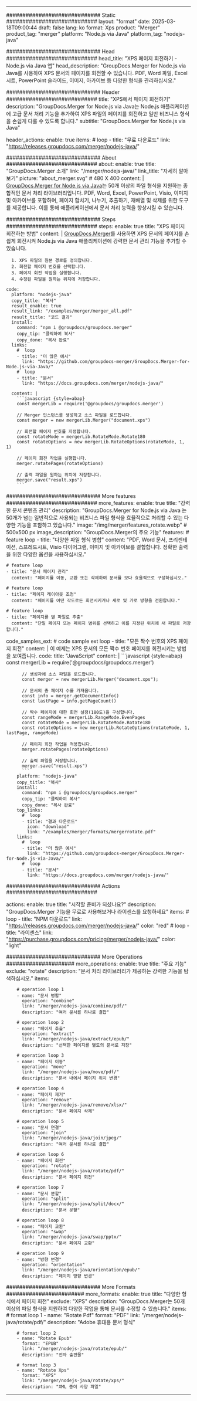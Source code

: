 
---
############################# Static ############################
layout: "format"
date:  2025-03-18T09:00:44
draft: false
lang: ko
format: Xps
product: "Merger"
product_tag: "merger"
platform: "Node.js via Java"
platform_tag: "nodejs-java"

############################# Head ############################
head_title: "XPS 페이지 회전하기 - Node.js via Java 앱"
head_description: "GroupDocs.Merger for Node.js via Java를 사용하여 XPS 문서의 페이지를 회전할 수 있습니다. PDF, Word 파일, Excel 시트, PowerPoint 슬라이드, 이미지, 아카이브 등 다양한 형식을 관리하십시오."

############################# Header ############################
title: "XPS에서 페이지 회전하기" 
description: "GroupDocs.Merger for Node.js via Java는 Node.js 애플리케이션에 고급 문서 처리 기능을 추가하여 XPS 파일의 페이지를 회전하고 일반 비즈니스 형식을 손쉽게 다룰 수 있도록 합니다."
subtitle: "GroupDocs.Merger for Node.js via Java" 

header_actions:
  enable: true
  items:
    #  loop
    - title: "무료 다운로드"
      link: "https://releases.groupdocs.com/merger/nodejs-java/"
      
############################# About ############################
about:
    enable: true
    title: "GroupDocs.Merger 소개"
    link: "/merger/nodejs-java/"
    link_title: "자세히 알아보기"
    picture: "about_merger.svg" # 480 X 400
    content: |
       [GroupDocs.Merger for Node.js via Java](/merger/nodejs-java/)는 50개 이상의 파일 형식을 지원하는 종합적인 문서 처리 라이브러리입니다. PDF, Word, Excel, PowerPoint, Visio, 이미지 및 아카이브를 포함하며, 페이지 합치기, 나누기, 추출하기, 재배열 및 삭제를 위한 도구를 제공합니다. 이를 통해 애플리케이션에서 문서 처리 능력을 향상시킬 수 있습니다.

############################# Steps ############################
steps:
    enable: true
    title: "XPS 페이지 회전하는 방법"
    content: |
      [GroupDocs.Merger](/merger/nodejs-java/)를 사용하면 XPS 문서의 페이지를 손쉽게 회전시켜 Node.js via Java 애플리케이션에 강력한 문서 관리 기능을 추가할 수 있습니다.
      
      1. XPS 파일의 원본 경로를 정의합니다.
      2. 회전할 페이지 번호를 선택합니다.
      3. 페이지 회전 작업을 실행합니다.
      4. 수정된 파일을 원하는 위치에 저장합니다.
   
    code:
      platform: "nodejs-java"
      copy_title: "복사"
      result_enable: true
      result_link: "/examples/merger/merger_all.pdf"
      result_title: "코드 결과"
      install:
        command: "npm i @groupdocs/groupdocs.merger"
        copy_tip: "클릭하여 복사"
        copy_done: "복사 완료"
      links:
        #  loop
        - title: "더 많은 예시"
          link: "https://github.com/groupdocs-merger/GroupDocs.Merger-for-Node.js-via-Java/"
        #  loop
        - title: "문서"
          link: "https://docs.groupdocs.com/merger/nodejs-java/"
          
      content: |
        ```javascript {style=abap}
        const mergerLib = require('@groupdocs/groupdocs.merger')

        // Merger 인스턴스를 생성하고 소스 파일을 로드합니다.
        const merger = new mergerLib.Merger("document.xps")

        // 회전할 페이지 번호를 지정합니다.
        const rotateMode = mergerLib.RotateMode.Rotate180
        const rotateOptions = new mergerLib.RotateOptions(rotateMode, 1, 1)

        // 페이지 회전 작업을 실행합니다.
        merger.rotatePages(rotateOptions)

        // 출력 파일을 원하는 위치에 저장합니다.
        merger.save("result.xps")
        ```            

############################# More features ############################
more_features:
  enable: true
  title: "강력한 문서 콘텐츠 관리"
  description: "GroupDocs.Merger for Node.js via Java 는 50개가 넘는 일반적으로 사용되는 비즈니스 파일 형식을 효율적으로 처리할 수 있는 다양한 기능을 포함하고 있습니다."
  image: "/img/merger/features_rotate.webp" # 500x500 px
  image_description: "GroupDocs.Merger의 주요 기능"
  features:
    # feature loop
    - title: "다양한 파일 형식 병합"
      content: "PDF, Word 문서, 프리젠테이션, 스프레드시트, Visio 다이어그램, 이미지 및 아카이브를 결합합니다. 정확한 출력을 위한 다양한 옵션을 사용하십시오."

    # feature loop
    - title: "문서 페이지 관리"
      content: "페이지를 이동, 교환 또는 삭제하여 문서를 보다 효율적으로 구성하십시오."

    # feature loop
    - title: "페이지 레이아웃 조정"
      content: "페이지를 어떤 각도로든 회전시키거나 세로 및 가로 방향을 전환합니다."

    # feature loop
    - title: "페이지를 별 파일로 추출"
      content: "단일 페이지 또는 페이지 범위를 선택하고 이를 지정된 위치에 새 파일로 저장합니다."
      
  code_samples_ext:
    # code sample ext loop
    - title: "모든 짝수 번호의 XPS 페이지 회전"
      content: |
        이 예제는 XPS 문서의 모든 짝수 번호 페이지를 회전시키는 방법을 보여줍니다.
      code:
        title: "JavaScript"
        content: |
          ```javascript {style=abap}
          const mergerLib = require('@groupdocs/groupdocs.merger')
          
          // 생성자에 소스 파일을 로드합니다.
          const merger = new mergerLib.Merger("document.xps");

          // 문서의 총 페이지 수를 가져옵니다.
          const info = merger.getDocumentInfo()
          const lastPage = info.getPageCount()

          // 짝수 페이지에 대한 회전 설정(180도)을 구성합니다.
          const rangeMode = mergerLib.RangeMode.EvenPages
          const rotateMode = mergerLib.RotateMode.Rotate180
          const rotateOptions = new mergerLib.RotateOptions(rotateMode, 1, lastPage, rangeMode)
          
          // 페이지 회전 작업을 적용합니다.
          merger.rotatePages(rotateOptions)

          // 출력 파일을 저장합니다.
          merger.save("result.xps")
          ```
        platform: "nodejs-java"
        copy_title: "복사"
        install:
          command: "npm i @groupdocs/groupdocs.merger"
          copy_tip: "클릭하여 복사"
          copy_done: "복사 완료"
        top_links:
          #  loop
          - title: "결과 다운로드"
            icon: "download"
            link: "/examples/merger/formats/mergerrotate.pdf"
        links:
          #  loop
          - title: "더 많은 예시"
            link: "https://github.com/groupdocs-merger/GroupDocs.Merger-for-Node.js-via-Java/"
          #  loop
          - title: "문서"
            link: "https://docs.groupdocs.com/merger/nodejs-java/"
            

            


############################# Actions ############################

actions:
  enable: true
  title: "시작할 준비가 되셨나요?"
  description: "GroupDocs.Merger 기능을 무료로 사용해보거나 라이센스를 요청하세요"
  items:
    #  loop
    - title: "NPM 다운로드"
      link: "https://releases.groupdocs.com/merger/nodejs-java/"
      color: "red"
        #  loop
    - title: "라이센스"
      link: "https://purchase.groupdocs.com/pricing/merger/nodejs-java/"
      color: "light"


############################# More Operations #####################
more_operations:
    enable: true
    title: "주요 기능"
    exclude: "rotate"
    description: "문서 처리 라이브러리가 제공하는 강력한 기능을 탐색하십시오."
    items: 
          
        # operation loop 1
        - name: "문서 병합"
          operation: "combine"
          link: "/merger/nodejs-java/combine/pdf/"
          description: "여러 문서를 하나로 결합"

        # operation loop 2
        - name: "페이지 추출"
          operation: "extract"
          link: "/merger/nodejs-java/extract/epub/"
          description: "선택한 페이지를 별도의 문서로 저장"

        # operation loop 3
        - name: "페이지 이동"
          operation: "move"
          link: "/merger/nodejs-java/move/pdf/"
          description: "문서 내에서 페이지 위치 변경"

        # operation loop 4
        - name: "페이지 제거"
          operation: "remove"
          link: "/merger/nodejs-java/remove/xlsx/"
          description: "문서 페이지 삭제"

        # operation loop 5
        - name: "문서 연결"
          operation: "join"
          link: "/merger/nodejs-java/join/jpeg/"
          description: "여러 문서를 하나로 결합"

        # operation loop 6
        - name: "페이지 회전"
          operation: "rotate"
          link: "/merger/nodejs-java/rotate/pdf/"
          description: "문서 페이지 회전"

        # operation loop 7
        - name: "문서 분할"
          operation: "split"
          link: "/merger/nodejs-java/split/docx/"
          description: "문서 분할"

        # operation loop 8
        - name: "페이지 교환"
          operation: "swap"
          link: "/merger/nodejs-java/swap/pptx/"
          description: "문서 페이지 교환"

        # operation loop 9
        - name: "방향 변경"
          operation: "orientation"
          link: "/merger/nodejs-java/orientation/epub/"
          description: "페이지 방향 변경"
          
        
          
############################# More Formats ########################
more_formats:
    enable: true
    title: "다양한 형식에서 페이지 회전"
    exclude: "XPS"
    description: "GroupDocs.Merger는 50개 이상의 파일 형식을 지원하여 다양한 작업을 통해 문서를 수정할 수 있습니다."
    items: 
        # format loop 1
        - name: "Rotate Pdf"
          format: "PDF"
          link: "/merger/nodejs-java/rotate/pdf/"
          description: "Adobe 휴대용 문서 형식"

        # format loop 2
        - name: "Rotate Epub"
          format: "EPUB"
          link: "/merger/nodejs-java/rotate/epub/"
          description: "전자 출판물"

        # format loop 3
        - name: "Rotate Xps"
          format: "XPS"
          link: "/merger/nodejs-java/rotate/xps/"
          description: "XML 종이 사양 파일"


---